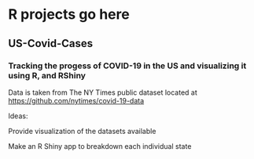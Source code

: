 # R projects go here

## US-Covid-Cases
### Tracking the progess of COVID-19 in the US and visualizing it using R, and RShiny
Data is taken from The NY Times public dataset located at https://github.com/nytimes/covid-19-data

Ideas: 

  Provide visualization of the datasets available
  
  Make an R Shiny app to breakdown each individual state
